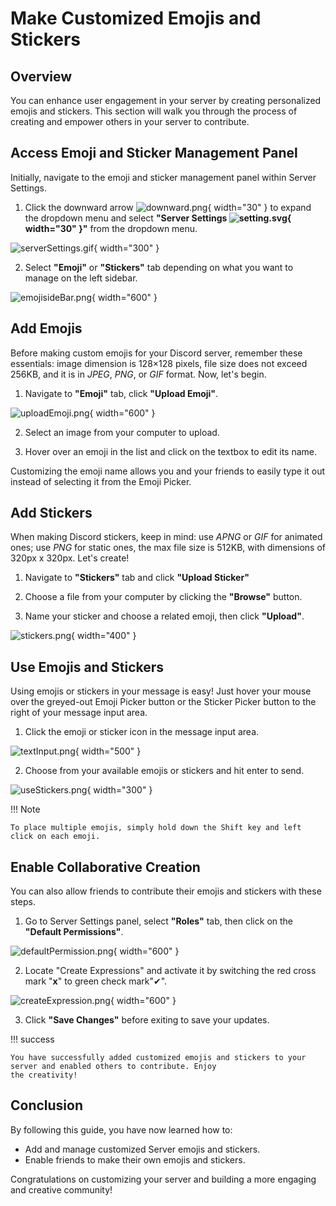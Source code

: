 # Make Customized Emojis and Stickers

## Overview

You can enhance user engagement in your server by creating personalized emojis and stickers.
This section will walk you through the process of creating and empower others in your server to contribute. 

## Access Emoji and Sticker Management Panel

Initially, navigate to the emoji and sticker management panel within Server Settings.

1. Click the downward arrow ![downward.png](pictures%2Fdownward.png){ width="30" } to expand the dropdown menu and
   select **"Server Settings ![setting.svg](pictures%2Fsetting.svg){ width="30" }"** from the dropdown menu.

![serverSettings.gif](pictures%2FserverSettings.gif){ width="300" }

2. Select **"Emoji"** or **"Stickers"** tab depending on what you want to manage on the left sidebar.

![emojisideBar.png](pictures%2FemojisideBar.png){ width="600" }

## Add Emojis

Before making custom emojis for your Discord server, remember these essentials:
image dimension is 128×128 pixels, file size does not exceed 256KB,
and it is in _JPEG_, _PNG_, or _GIF_ format. Now, let's begin.

1. Navigate to **"Emoji"** tab, click **"Upload Emoji"**.

![uploadEmoji.png](pictures%2FuploadEmoji.png){ width="600" }

2. Select an image from your computer to upload.

3. Hover over an emoji in the list and click on the textbox to edit its name.

Customizing the emoji name allows you and your friends to easily type it out instead of selecting it from the Emoji
Picker.

## Add Stickers

When making Discord stickers, keep in mind: use _APNG_ or _GIF_ for animated ones; use _PNG_ for
static ones, the max file size is 512KB, with dimensions of 320px x 320px. Let's create!

1. Navigate to **"Stickers"** tab and click **"Upload Sticker"**

2. Choose a file from your computer by clicking the **"Browse"** button.

3. Name your sticker and choose a related emoji, then click **"Upload"**.

![stickers.png](pictures%2Fstickers.png){ width="400" }

## Use Emojis and Stickers

Using emojis or stickers in your message is easy! Just hover your mouse over the greyed-out Emoji Picker button
or the Sticker Picker button to the right of your message input area.

1. Click the emoji or sticker icon in the message input area.

![textInput.png](pictures%2FtextInput.png){ width="500" }

2. Choose from your available emojis or stickers and hit enter to send.

![useStickers.png](pictures%2FuseStickers.png){ width="300" }

!!! Note

    To place multiple emojis, simply hold down the Shift key and left click on each emoji.

## Enable Collaborative Creation

You can also allow friends to contribute their emojis and stickers with these steps.

1. Go to Server Settings panel, select **"Roles"** tab, then click on the **"Default Permissions"**.

![defaultPermission.png](pictures%2FdefaultPermission.png){ width="600" }

2. Locate "Create Expressions" and activate it by switching the red cross mark "**x**" to green check mark"✔".

![createExpression.png](pictures%2FcreateExpression.png){ width="600" }

3. Click **"Save Changes"** before exiting to save your updates.

!!! success

    You have successfully added customized emojis and stickers to your server and enabled others to contribute. Enjoy 
    the creativity!

## Conclusion

By following this guide, you have now learned how to:

- Add and manage customized Server emojis and stickers.
- Enable friends to make their own emojis and stickers.

Congratulations on customizing your server and building a more engaging and creative community!